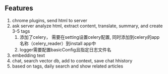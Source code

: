 ## Features

1. chrome plugins, send html to server
2. ask server analyze html, extract content, translate, summary, and create 3-5 tags
    1. 添加了celery， 需要在setting设置celery配置, 同时添加到celery的app名称（celery_reader）到install app中
    2. logger需要配置basicConfig且指定日志文件名
3. embedding text
4. chat, search vector db, add to context, save chat hhistory
5. based on tags, daily search and show related articles